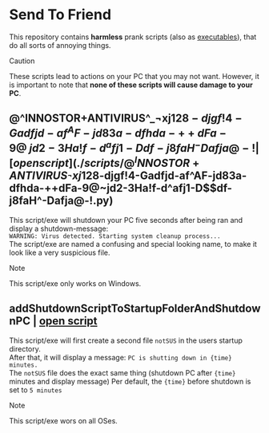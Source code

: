 # Send To Friend
This repository contains **harmless** prank scripts (also as [executables](./executables)), that do all sorts of annoying things.
> [!CAUTION]
> These scripts lead to actions on your PC that you may not want.
> However, it is important to note that **none of these scripts will cause damage to your PC**.

## @^INNOSTOR+ANTIVIRUS^_¬xj12$8-djgf!4-Gadfjd-af^AF-jd83a-dfhda-++dFa-9@~jd2-3Ha!f-d^afj1-D$$df-j8faH^-Dafja@-! | [open script](./scripts/@^INNOSTOR+ANTIVIRUS^_¬xj12$8-djgf!4-Gadfjd-af^AF-jd83a-dfhda-++dFa-9@~jd2-3Ha!f-d^afj1-D$$df-j8faH^-Dafja@-!.py)
This script/exe will shutdown your PC five seconds after being ran and display a shutdown-message:<br>
`WARNING: Virus detected. Starting system cleanup process...`<br>
The script/exe are named a confusing and special looking name, to make it look like a very suspicious file.
> [!NOTE]
> This script/exe only works on Windows.

## addShutdownScriptToStartupFolderAndShutdownPC |  [open script](./scripts/addShutdownScriptToStartupFolderAndShutdownPC.py)
This script/exe will first create a second file `notSUS` in the users startup directory.<br>
After that, it will display a message: `PC is shutting down in {time} minutes.`<br>
The `notSUS` file does the exact same thing (shutdown PC after `{time}` minutes and display message)
Per default, the `{time}` before shutdown is set to `5 minutes`
> [!NOTE]
> This script/exe wors on all OSes.
